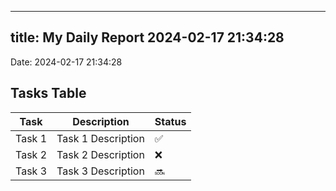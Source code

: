 
---
title: My Daily Report 2024-02-17 21:34:28
---

Date: 2024-02-17 21:34:28

## Tasks Table

| Task | Description | Status |
|------|-------------|--------|
| Task 1 | Task 1 Description | ✅ |
| Task 2 | Task 2 Description | ❌ |
| Task 3 | Task 3 Description | 🔜 |
